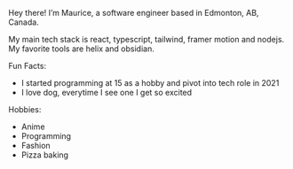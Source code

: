 Hey there! 
I’m Maurice, a software engineer based in Edmonton, AB, Canada.

My main tech stack is react, typescript, tailwind, framer motion and nodejs. My favorite tools are helix and obsidian.

Fun Facts:
- I started programming at 15 as a hobby and pivot into tech role in 2021
- I love dog, everytime I see one I get so excited

Hobbies: 
- Anime
- Programming
- Fashion
- Pizza baking
